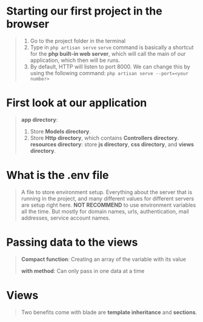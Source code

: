 # Starting our first project in the browser
>1. Go to the project folder in the terminal
>2. Type in `php artisan serve`
>	`serve` command is basically a shortcut for the **php built-in web server**, which will call the main of our application, which then will be runs.
>3. By default, HTTP will listen to port 8000. We can change this by using the following command: `php artisan serve --port=<your number>` 

# First look at our application
>**app directory**: 
>	1. Store **Models directory**.
>	2. Store **Http directory**, which contains **Controllers directory**.
>**resources directory**: store **js directory**, **css directory**, and **views directory**.

# What is the .env file
>A file to store environment setup. Everything about the server that is running in the project, and many different values for different servers are setup right here.
>**NOT RECOMMEND** to use environment variables all the time. But mostly for domain names, urls, authentication, mail addresses, service account names.

# Passing data to the views
>**Compact function**: Creating an array of the variable with its value
>
>**with method**: Can only pass in one data at a time

# Views
>Two benefits come with blade are **template inheritance** and **sections**.